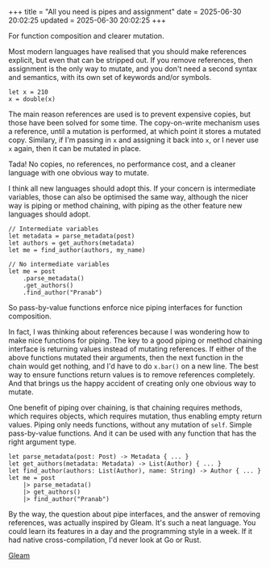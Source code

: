 +++
title = "All you need is pipes and assignment"
date = 2025-06-30 20:02:25
updated = 2025-06-30 20:02:25
+++

For function composition and clearer mutation.

Most modern languages have realised
that you should make references explicit,
but even that can be stripped out.
If you remove references,
then assignment is the only way to mutate,
and you don't need a second syntax and semantics,
with its own set of keywords and/or symbols.

```
let x = 210
x = double(x)
```

The main reason references are used
is to prevent expensive copies,
but those have been solved for some time.
The copy-on-write mechanism uses a reference,
until a mutation is performed,
at which point it stores a mutated copy.
Similary, if I'm passing in `x` and
assigning it back into `x`,
or I never use `x` again,
then it can be mutated in place.

Tada! No copies, no references, no performance cost,
and a cleaner language with one obvious way to mutate.

I think all new languages should adopt this.
If your concern is intermediate variables,
those can also be optimised the same way,
although the nicer way is piping or method chaining,
with piping as the other feature new languages should adopt.

```
// Intermediate variables
let metadata = parse_metadata(post)
let authors = get_authors(metadata)
let me = find_author(authors, my_name)

// No intermediate variables
let me = post
	.parse_metadata()
	.get_authors()
	.find_author("Pranab")
```

So pass-by-value functions enforce
nice piping interfaces
for function composition.

In fact, I was thinking about references because
I was wondering how to make nice functions for piping.
The key to a good piping or method chaining interface
is returning values instead of mutating references.
If either of the above functions mutated their arguments,
then the next function in the chain would get nothing,
and I'd have to do `x.bar()` on a new line.
The best way to ensure functions return values
is to remove references completely.
And that brings us the happy accident of creating
only one obvious way to mutate.

One benefit of piping over chaining,
is that chaining requires methods,
which requires objects,
which requires mutation,
thus enabling empty return values.
Piping only needs functions,
without any mutation of `self`.
Simple pass-by-value functions.
And it can be used with any function
that has the right argument type.

```
let parse_metadata(post: Post) -> Metadata { ... }
let get_authors(metadata: Metadata) -> List(Author) { ... }
let find_author(authors: List(Author), name: String) -> Author { ... }
let me = post
	|> parse_metadata()
	|> get_authors()
	|> find_author("Pranab")
```

By the way,
the question about pipe interfaces,
and the answer of removing references,
was actually inspired by Gleam.
It's such a neat language.
You could learn its features in a day
and the programming style in a week.
If it had native cross-compilation,
I'd never look at Go or Rust.

[Gleam](https://gleam.run)

